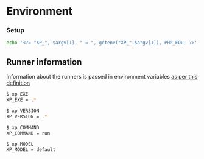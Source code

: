 # Environment

### Setup

```sh
echo '<?= "XP_", $argv[1], " = ", getenv("XP_".$argv[1]), PHP_EOL; ?>' > "$DIR/class-main.php"
```

## Runner information
Information about the runners is passed in environment variables [as per this definition](https://github.com/xp-runners/reference/pull/51)

```sh
$ xp EXE
XP_EXE = .*

$ xp VERSION
XP_VERSION = .*

$ xp COMMAND
XP_COMMAND = run

$ xp MODEL
XP_MODEL = default
```

